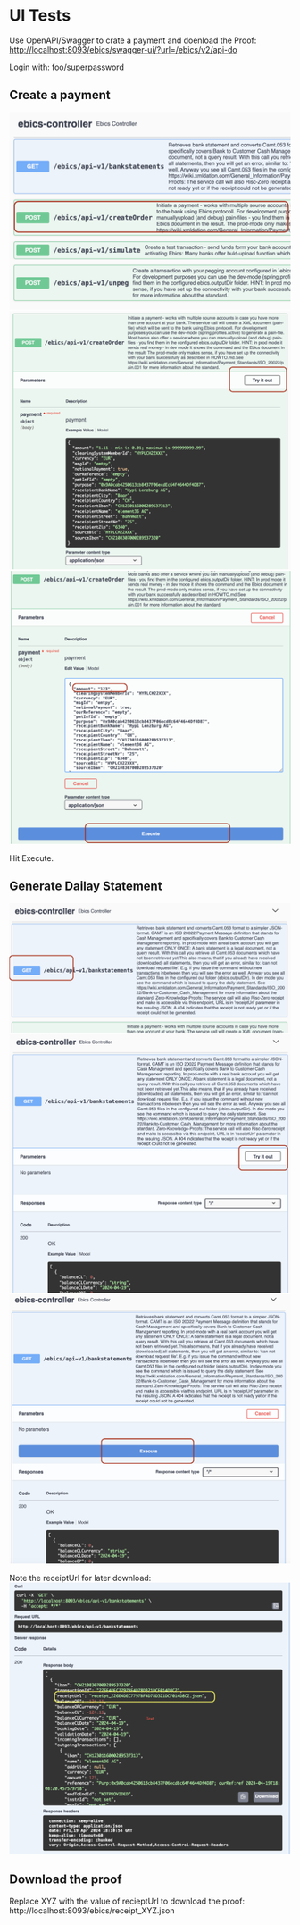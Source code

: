 # UI Tests

Use OpenAPI/Swagger to crate a payment and doenload the Proof: [http://localhost:8093/ebics/swagger-ui/?url=/ebics/v2/api-do](http://localhost:8093/ebics/swagger-ui/?url=/ebics/v2/api-docs/)

Login with: foo/superpassword

## Create a payment

![Click Endpoint ](1.png)
![Try It ](2.png)
![Change Amount ](3.png)

Hit Execute. 

## Generate Dailay Statement 

![Click Endpoint ](4.png)
![Try It ](5.png)
![Change Amount ](6.png)

Note the receiptUrl for later download: 
![Hit Execute ](7.png)

## Download the proof

Replace XYZ with the value of recieptUrl to download the proof:  
http://localhost:8093/ebics/receipt_XYZ.json
